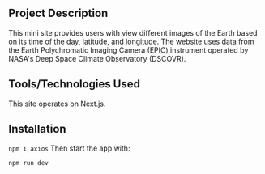 ## Project Description
This mini site provides users with view different images of the Earth based on its time of the day, latitude, and longitude. The website uses data from the Earth Polychromatic Imaging Camera (EPIC) instrument operated by NASA's Deep Space Climate Observatory (DSCOVR). 

## Tools/Technologies Used
This site operates on Next.js.

## Installation 
`
npm i axios
`
Then start the app with:

`
npm run dev
`